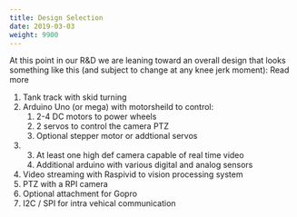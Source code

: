 ```yaml
---
title: Design Selection
date: 2019-03-03
weight: 9900
---
```


At this point in our R&D we are leaning toward an overall design that
looks something like this (and subject to change at any knee jerk
moment): Read more <!--more-->

1. Tank track with skid turning
2. Arduino Uno (or mega) with motorsheild to control:
   1. 2-4 DC motors to power wheels
   2. 2 servos to control the camera PTZ
   3. Optional stepper motor or addtional servos 
3. 
   3. At least one high def camera capable of real time video
   4. Additional arduino with various digital and analog sensors
4. Video streaming with Raspivid to vision processing system
5. PTZ with a RPI camera
6. Optional attachment for Gopro
7. I2C / SPI for intra vehical communication
